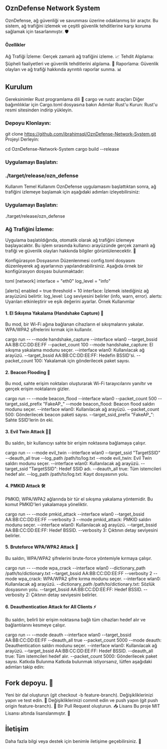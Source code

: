 ## OznDefense Network System
OznDefense, ağ güvenliği ve savunması üzerine odaklanmış bir araçtır. Bu sistem, ağ trafiğini izlemek ve çeşitli güvenlik tehditlerine karşı koruma sağlamak için tasarlanmıştır. 🛡️

#### Özellikler
Ağ Trafiği İzleme: Gerçek zamanlı ağ trafiğini izleme. 📈
Tehdit Algılama: Şüpheli faaliyetleri ve güvenlik tehditlerini algılama. 🚨
Raporlama: Güvenlik olayları ve ağ trafiği hakkında ayrıntılı raporlar sunma. 📊
## Kurulum
Gereksinimler
Rust programlama dili 🦀
cargo ve rustc araçları
Diğer bağımlılıklar için Cargo.toml dosyasına bakın
Adımlar
Rust'u Kurun: Rust'u resmi sitesinden indirip yükleyin.

### Depoyu Klonlayın:

git clone https://github.com/ibrahimsql/OznDefense-Network-System.git
Projeyi Derleyin:

cd OznDefense-Network-System
cargo build --release
### Uygulamayı Başlatın:


### ./target/release/ozn_defense
Kullanım
Temel Kullanım
OznDefense uygulamasını başlattıktan sonra, ağ trafiğini izlemeye başlamak için aşağıdaki adımları izleyebilirsiniz:

### Uygulamayı Başlatın:
./target/release/ozn_defense

### Ağ Trafiğini İzleme:

Uygulama başlatıldığında, otomatik olarak ağ trafiğini izlemeye başlayacaktır. Bu işlem sırasında kullanıcı arayüzünde gerçek zamanlı ağ trafiği ve güvenlik olayları hakkında bilgiler görüntülenecektir. 📡

Konfigürasyon Dosyasının Düzenlenmesi
config.toml dosyasını düzenleyerek ağ ayarlarınızı yapılandırabilirsiniz. Aşağıda örnek bir konfigürasyon dosyası bulunmaktadır:

toml
[network]
interface = "eth0"
log_level = "info"

[alerts]
enabled = true
threshold = 10
interface: İzlemek istediğiniz ağ arayüzünü belirtir.
log_level: Log seviyesini belirler (info, warn, error).
alerts: Uyarıları etkinleştirir ve eşik değerini ayarlar.
Örnek Kullanımlar

#### 1. El Sıkışma Yakalama (Handshake Capture) 🤝
Bu mod, bir Wi-Fi ağına bağlanan cihazların el sıkışmalarını yakalar. WPA/WPA2 şifrelerini kırmak için kullanılır.

cargo run -- --mode handshake_capture --interface wlan0 --target_bssid AA:BB:CC:DD:EE:FF --packet_count 100
--mode handshake_capture: El sıkışma yakalama modunu seçer.
--interface wlan0: Kullanılacak ağ arayüzü.
--target_bssid AA:BB:CC:DD:EE:FF: Hedefin BSSID'si.
--packet_count 100: Yakalamak için gönderilecek paket sayısı.


#### 2. Beacon Flooding 🌊
Bu mod, sahte erişim noktaları oluşturarak Wi-Fi tarayıcılarını yanıltır ve gerçek erişim noktalarını gizler.

cargo run -- --mode beacon_flood --interface wlan0 --packet_count 500 --target_ssid_prefix "FakeAP_"
--mode beacon_flood: Beacon flood saldırı modunu seçer.
--interface wlan0: Kullanılacak ağ arayüzü.
--packet_count 500: Gönderilecek beacon paketi sayısı.
--target_ssid_prefix "FakeAP_": Sahte SSID'lerin ön eki.


#### 3. Evil Twin Attack 👯‍♂️
Bu saldırı, bir kullanıcıyı sahte bir erişim noktasına bağlamaya çalışır.


cargo run -- --mode evil_twin --interface wlan0 --target_ssid "TargetSSID" --deauth_all true --log_path /path/to/log.txt
--mode evil_twin: Evil Twin saldırı modunu seçer.
--interface wlan0: Kullanılacak ağ arayüzü.
--target_ssid "TargetSSID": Hedef SSID adı.
--deauth_all true: Tüm istemcileri hedef alır.
--log_path /path/to/log.txt: Kayıt dosyasının yolu.

#### 4. PMKID Attack 🛠️
PMKID, WPA/WPA2 ağlarında bir tür el sıkışma yakalama yöntemidir. Bu komut PMKID'leri yakalamaya yöneliktir.

cargo run -- --mode pmkid_attack --interface wlan0 --target_bssid AA:BB:CC:DD:EE:FF --verbosity 3
--mode pmkid_attack: PMKID saldırı modunu seçer.
--interface wlan0: Kullanılacak ağ arayüzü.
--target_bssid AA:BB:CC:DD:EE:FF: Hedef BSSID.
--verbosity 3: Çıktının detay seviyesini belirler.

#### 5. Bruteforce WPA/WPA2 Attack 🔑
Bu saldırı, WPA/WPA2 şifrelerini brute-force yöntemiyle kırmaya çalışır.

cargo run -- --mode wpa_crack --interface wlan0 --dictionary_path /path/to/dictionary.txt --target_bssid AA:BB:CC:DD:EE:FF --verbosity 2
--mode wpa_crack: WPA/WPA2 şifre kırma modunu seçer.
--interface wlan0: Kullanılacak ağ arayüzü.
--dictionary_path /path/to/dictionary.txt: Sözlük dosyasının yolu.
--target_bssid AA:BB:CC:DD:EE:FF: Hedef BSSID.
--verbosity 2: Çıktının detay seviyesini belirler.

#### 6. Deauthentication Attack for All Clients ⚡
Bu saldırı, belirli bir erişim noktasına bağlı tüm cihazları hedef alır ve bağlantılarını kesmeye çalışır.

cargo run -- --mode deauth --interface wlan0 --target_bssid AA:BB:CC:DD:EE:FF --deauth_all true --packet_count 5000
--mode deauth: Deauthentication saldırı modunu seçer.
--interface wlan0: Kullanılacak ağ arayüzü.
--target_bssid AA:BB:CC:DD:EE:FF: Hedef BSSID.
--deauth_all true: Tüm istemcileri hedef alır.
--packet_count 5000: Gönderilecek paket sayısı.
Katkıda Bulunma
Katkıda bulunmak istiyorsanız, lütfen aşağıdaki adımları takip edin:

## Fork depoyu. 🍴
Yeni bir dal oluşturun (git checkout -b feature-branch).
Değişikliklerinizi yapın ve test edin. 🧪
Değişikliklerinizi commit edin ve push yapın (git push origin feature-branch). 🚀
Bir Pull Request oluşturun. 📥
Lisans
Bu proje MIT Lisansı altında lisanslanmıştır. 📜

## İletişim
Daha fazla bilgi veya destek için benimle iletişime geçebilirsiniz. 📧

